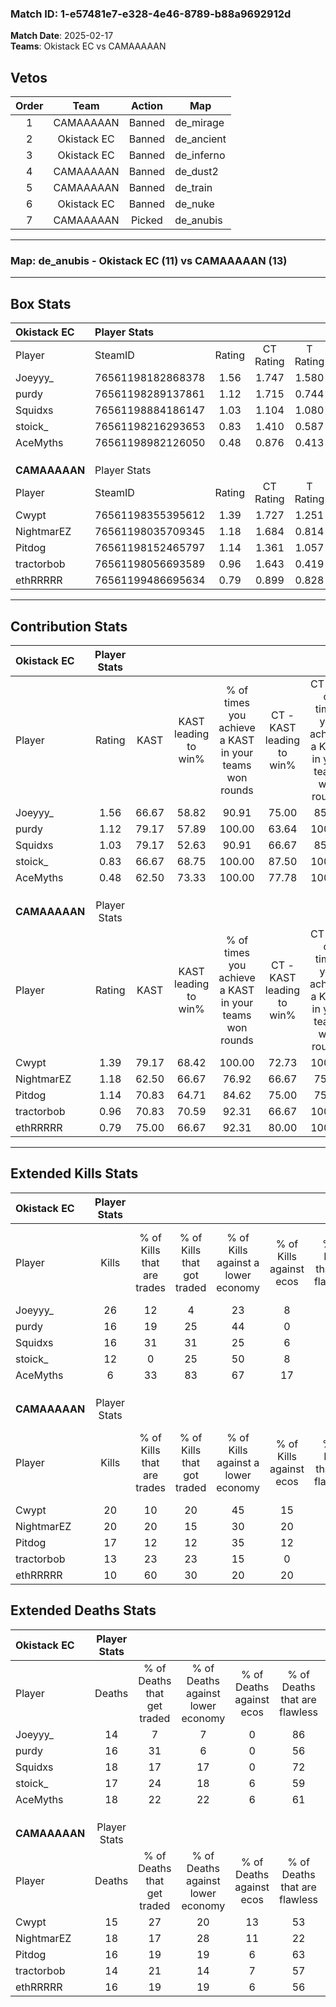 ### Match ID: 1-e57481e7-e328-4e46-8789-b88a9692912d  
**Match Date**: 2025-02-17  
**Teams**: Okistack EC vs CAMAAAAAN  

## Vetos  

| Order | Team | Action | Map |
| :---: | :--: | :----: | --- |
| 1 | CAMAAAAAN | Banned | de_mirage |
| 2 | Okistack EC | Banned | de_ancient |
| 3 | Okistack EC | Banned | de_inferno |
| 4 | CAMAAAAAN | Banned | de_dust2 |
| 5 | CAMAAAAAN | Banned | de_train |
| 6 | Okistack EC | Banned | de_nuke |
| 7 | CAMAAAAAN | Picked | de_anubis |

---  

### **Map**: de_anubis - Okistack EC (11) vs CAMAAAAAN (13)  
---  

## Box Stats  

| **Okistack EC** | Player Stats      |        |           |          |       |       |       |         |        |      |     |
| :- | :- | :-: | :-: | :-: | :-: | :-: | :-: | :-: | :-: | :-: | :-: |
| Player          | SteamID           | Rating | CT Rating | T Rating | KAST  |  ADR  | Kills | Assists | Deaths | K/D  | HS% |
| Joeyyy_         | 76561198182868378 |  1.56  |   1.747   |  1.580   | 66.67 | 116.3 |  26   |    3    |   14   | 1.86 | 61  |
| purdy           | 76561198289137861 |  1.12  |   1.715   |  0.744   | 79.17 | 72.8  |  16   |    6    |   16   | 1.00 | 62  |
| Squidxs         | 76561198884186147 |  1.03  |   1.104   |  1.080   | 79.17 | 62.9  |  16   |    2    |   18   | 0.89 | 31  |
| stoick_         | 76561198216293653 |  0.83  |   1.410   |  0.587   | 66.67 | 64.0  |  12   |    6    |   17   | 0.71 | 33  |
| AceMyths        | 76561198982126050 |  0.48  |   0.876   |  0.413   | 62.50 | 40.9  |   6   |    4    |   18   | 0.33 | 33  |
|                 |                   |        |           |          |       |       |       |         |        |      |     |
|                 |                   |        |           |          |       |       |       |         |        |      |     |
|                 |                   |        |           |          |       |       |       |         |        |      |     |
| **CAMAAAAAN**   | Player Stats      |        |           |          |       |       |       |         |        |      |     |
| Player          | SteamID           | Rating | CT Rating | T Rating | KAST  |  ADR  | Kills | Assists | Deaths | K/D  | HS% |
| Cwypt           | 76561198355395612 |  1.39  |   1.727   |  1.251   | 79.17 | 100.9 |  20   |   10    |   15   | 1.33 | 60  |
| NightmarEZ      | 76561198035709345 |  1.18  |   1.684   |  0.814   | 62.50 | 96.6  |  20   |    8    |   18   | 1.11 | 45  |
| Pitdog          | 76561198152465797 |  1.14  |   1.361   |  1.057   | 70.83 | 87.6  |  17   |    6    |   16   | 1.06 | 23  |
| tractorbob      | 76561198056693589 |  0.96  |   1.643   |  0.419   | 70.83 | 61.7  |  13   |    7    |   14   | 0.93 | 30  |
| ethRRRRR        | 76561199486695634 |  0.79  |   0.899   |  0.828   | 75.00 | 48.6  |  10   |    6    |   16   | 0.63 | 30  |
---  

## Contribution Stats  

| **Okistack EC** | Player Stats |       |                      |                                                        |                           |                                                             |                          |                                                            |
| :- | :-: | :-: | :-: | :-: | :-: | :-: | :-: | :-: |
| Player          |    Rating    | KAST  | KAST leading to win% | % of times you achieve a KAST in your teams won rounds | CT - KAST leading to win% | CT - % of times you achieve a KAST in your teams won rounds | T - KAST leading to win% | T - % of times you achieve a KAST in your teams won rounds |
| Joeyyy_         |     1.56     | 66.67 |        58.82         |                         90.91                          |           75.00           |                            85.71                            |          44.44           |                           100.00                           |
| purdy           |     1.12     | 79.17 |        57.89         |                         100.00                         |           63.64           |                           100.00                            |          50.00           |                           100.00                           |
| Squidxs         |     1.03     | 79.17 |        52.63         |                         90.91                          |           66.67           |                            85.71                            |          40.00           |                           100.00                           |
| stoick_         |     0.83     | 66.67 |        68.75         |                         100.00                         |           87.50           |                           100.00                            |          50.00           |                           100.00                           |
| AceMyths        |     0.48     | 62.50 |        73.33         |                         100.00                         |           77.78           |                           100.00                            |          66.67           |                           100.00                           |
|                 |              |       |                      |                                                        |                           |                                                             |                          |                                                            |
|                 |              |       |                      |                                                        |                           |                                                             |                          |                                                            |
|                 |              |       |                      |                                                        |                           |                                                             |                          |                                                            |
| **CAMAAAAAN**   | Player Stats |       |                      |                                                        |                           |                                                             |                          |                                                            |
| Player          |    Rating    | KAST  | KAST leading to win% | % of times you achieve a KAST in your teams won rounds | CT - KAST leading to win% | CT - % of times you achieve a KAST in your teams won rounds | T - KAST leading to win% | T - % of times you achieve a KAST in your teams won rounds |
| Cwypt           |     1.39     | 79.17 |        68.42         |                         100.00                         |           72.73           |                           100.00                            |          62.50           |                           100.00                           |
| NightmarEZ      |     1.18     | 62.50 |        66.67         |                         76.92                          |           66.67           |                            75.00                            |          66.67           |                           80.00                            |
| Pitdog          |     1.14     | 70.83 |        64.71         |                         84.62                          |           75.00           |                            75.00                            |          55.56           |                           100.00                           |
| tractorbob      |     0.96     | 70.83 |        70.59         |                         92.31                          |           66.67           |                           100.00                            |          80.00           |                           80.00                            |
| ethRRRRR        |     0.79     | 75.00 |        66.67         |                         92.31                          |           80.00           |                           100.00                            |          50.00           |                           80.00                            |
---  

## Extended Kills Stats  

| **Okistack EC** | Player Stats |                            |                            |                                    |                         |                              |                                 |                                       |                    |           |
| :- | :-: | :-: | :-: | :-: | :-: | :-: | :-: | :-: | :-: | :-: |
| Player          |    Kills     | % of Kills that are trades | % of Kills that got traded | % of Kills against a lower economy | % of Kills against ecos | % of Kills that are flawless | % of Kills that are close duels | % of Kills that are assisted by flash | Pistol Round Kills | AWP Kills |
| Joeyyy_         |      26      |             12             |             4              |                 23                 |            8            |              62              |                0                |                   0                   |         2          |     4     |
| purdy           |      16      |             19             |             25             |                 44                 |            0            |              63              |                0                |                   6                   |         2          |     0     |
| Squidxs         |      16      |             31             |             31             |                 25                 |            6            |              25              |               19                |                  13                   |         3          |     1     |
| stoick_         |      12      |             0              |             25             |                 50                 |            8            |              75              |                8                |                   0                   |         1          |     0     |
| AceMyths        |      6       |             33             |             83             |                 67                 |           17            |              50              |               50                |                   0                   |         0          |     0     |
|                 |              |                            |                            |                                    |                         |                              |                                 |                                       |                    |           |
|                 |              |                            |                            |                                    |                         |                              |                                 |                                       |                    |           |
|                 |              |                            |                            |                                    |                         |                              |                                 |                                       |                    |           |
| **CAMAAAAAN**   | Player Stats |                            |                            |                                    |                         |                              |                                 |                                       |                    |           |
| Player          |    Kills     | % of Kills that are trades | % of Kills that got traded | % of Kills against a lower economy | % of Kills against ecos | % of Kills that are flawless | % of Kills that are close duels | % of Kills that are assisted by flash | Pistol Round Kills | AWP Kills |
| Cwypt           |      20      |             10             |             20             |                 45                 |           15            |              50              |                0                |                   5                   |         1          |     0     |
| NightmarEZ      |      20      |             20             |             15             |                 30                 |           20            |              50              |               15                |                   5                   |         1          |     0     |
| Pitdog          |      17      |             12             |             12             |                 35                 |           12            |              71              |                0                |                   6                   |         1          |     7     |
| tractorbob      |      13      |             23             |             23             |                 15                 |            0            |              77              |                0                |                   0                   |         2          |     0     |
| ethRRRRR        |      10      |             60             |             30             |                 20                 |           20            |              90              |                0                |                   0                   |         2          |     0     |
## Extended Deaths Stats  

| **Okistack EC** | Player Stats |                             |                                   |                          |                               |                            |                           |               |
| :- | :-: | :-: | :-: | :-: | :-: | :-: | :-: | :-: |
| Player          |    Deaths    | % of Deaths that get traded | % of Deaths against lower economy | % of Deaths against ecos | % of Deaths that are flawless | % of Deaths that are close | % of Deaths while blinded | Deaths to AWP |
| Joeyyy_         |      14      |              7              |                 7                 |            0             |              86               |             0              |             7             |       1       |
| purdy           |      16      |             31              |                 6                 |            0             |              56               |             6              |             0             |       2       |
| Squidxs         |      18      |             17              |                17                 |            0             |              72               |             6              |             6             |       1       |
| stoick_         |      17      |             24              |                18                 |            6             |              59               |             0              |             0             |       2       |
| AceMyths        |      18      |             22              |                22                 |            6             |              61               |             6              |             6             |       1       |
|                 |              |                             |                                   |                          |                               |                            |                           |               |
|                 |              |                             |                                   |                          |                               |                            |                           |               |
|                 |              |                             |                                   |                          |                               |                            |                           |               |
| **CAMAAAAAN**   | Player Stats |                             |                                   |                          |                               |                            |                           |               |
| Player          |    Deaths    | % of Deaths that get traded | % of Deaths against lower economy | % of Deaths against ecos | % of Deaths that are flawless | % of Deaths that are close | % of Deaths while blinded | Deaths to AWP |
| Cwypt           |      15      |             27              |                20                 |            13            |              53               |             13             |             0             |       1       |
| NightmarEZ      |      18      |             17              |                28                 |            11            |              22               |             11             |             6             |       0       |
| Pitdog          |      16      |             19              |                19                 |            6             |              63               |             6              |             0             |       1       |
| tractorbob      |      14      |             21              |                14                 |            7             |              57               |             7              |             7             |       2       |
| ethRRRRR        |      16      |             19              |                19                 |            6             |              56               |             6              |             6             |       1       |
